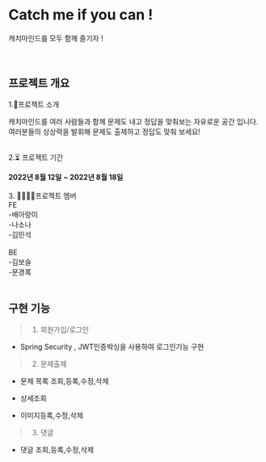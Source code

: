 # Catch me if you can !
캐치마인드를 모두 함께 즐기자 !<br>
<br><br>



## 프로젝트 개요

1.👋프로젝트 소개<div> 
캐치마인드를 여러 사람들과 함께 문제도 내고 정답을 맞춰보는 자유로운 공간 입니다.<br>
여러분들의 상상력을 발휘해 문제도 출제하고 정답도 맞춰 보세요!
<br><br>

2.⏳ 프로젝트 기간
<div> <strong>2022년 8월 12일 ~ 2022년 8월 18일 </strong></div>
<br>
3. 👨‍👩‍👧‍👦프로젝트 멤버<div>
FE<br> 
-배아랑이<br>
-나소나<br>
-김민석<br><br>
BE<br>
-김보슬<br>
-문경록<br>
<br>

## 구현 기능

>1. 회원가입/로그인
- Spring Security , JWT인증박싱을 사용하여 로그인기능 구현 

>2. 문제출제 
- 문제 목록 조회,등록,수정,삭제

- 상세조회
- 이미지등록,수정,삭제

>3. 댓글 
- 댓글 조회,등록,수정,삭제
 

